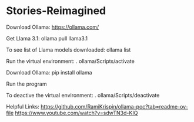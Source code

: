 # Stories-Reimagined

Download Ollama: https://ollama.com/

Get Llama 3.1: ollama pull llama3.1

To see list of Llama models downloaded: ollama list

Run the virtual environment:
. ollama/Scripts/activate

Download Ollama:
pip install ollama

Run the program

To deactive the virtual environment:
. ollama/Scripts/deactivate

Helpful Links:
https://github.com/RamiKrispin/ollama-poc?tab=readme-ov-file
https://www.youtube.com/watch?v=sdwTN3d-KIQ
